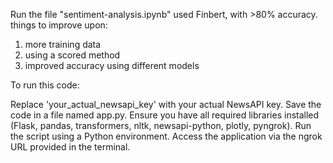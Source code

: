 Run the file "sentiment-analysis.ipynb"
used Finbert, with >80% accuracy.
things to improve upon:
1) more training data
2) using a scored method
3) improved accuracy using different models
   
To run this code:

Replace 'your_actual_newsapi_key' with your actual NewsAPI key.
Save the code in a file named app.py.
Ensure you have all required libraries installed (Flask, pandas, transformers, nltk, newsapi-python, plotly, pyngrok).
Run the script using a Python environment.
Access the application via the ngrok URL provided in the terminal.
